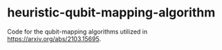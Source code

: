 # heuristic-qubit-mapping-algorithm
Code for the qubit-mapping algorithms utilized in https://arxiv.org/abs/2103.15695.
